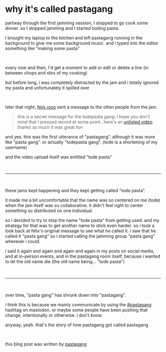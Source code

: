 # why it's called pastagang

partway through the first jamming session, I stopped to go cook some dinner. so I stopped jamming and I started boiling pasta.

I brought my laptop to the kitchen and left pastagang running in the background to give me some background music. and i typed into the editor something like "making some pasta"

<br>

every now and then, I'd get a moment to add or edit or delete a line (in between chops and stirs of my cooking) 

but before long, i was completely distracted by the jam and i totally ignored my pasta and unfortunately it spilled over

<br>

later that night, [felix roos](https://garten.salat.dev/) sent a message to the other people from the jam.

> this is a secret message for the todepasta gang: i hope you don't mind that I pressed record at some point.. here's an [unlisted video](https://www.youtube.com/watch?v=w6Rm0zEt-bQ). thanks so much it was great fun

and yes. this was the first utterance of "pastagang". although it was more like "pasta gang". or actually "todepasta gang". (tode is a shortening of my username) 

and the video upload itself was entitled "tode pasta"

<br>

<hr>

<br>

these jams kept happening and they kept getting called "tode pasta".

it made me a bit uncomfortable that the name was so centered on me (tode) when the jam itself was so collaborative. it didn't feel right to center something so distributed on one individual. 

so i decided to try to stop the name "tode pasta" from getting used. and my strategy for that was to get another name to stick even harder. so i took a look back at felix's original message to see what he called it. i saw that he called it "pasta gang" so i started calling the jamming group "pasta gang" wherever i could. 

i said it again and again and again and again in my posts on social media, and at in-person events, and in the pastagang room itself, because i wanted to let the old name die (the old name being... "tode pasta")

<br>

<hr>

<br>

over time, "pasta gang" has shrunk down into "pastagang".

i think this is because we mainly communicate by using the [#pastagang](https://post.lurk.org/tags/pastagang) hashtag on mastodon. or maybe some people have been pushing that change, intentionally or otherwise. i don't know. 

anyway, yeah. that's the story of how pastagang got called pastagang 

<br>

this blog post was written by [pastagang](/)
